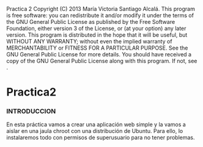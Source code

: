 Practica 2 Copyright (C) 2013 María Victoria Santiago Alcalá. This program is free software: you can redistribute it and/or modify it under the terms of the GNU General Public License as published by the Free Software Foundation, either version 3 of the License, or (at your option) any later version. This program is distributed in the hope that it will be useful, but WITHOUT ANY WARRANTY; without even the implied warranty of MERCHANTABILITY or FITNESS FOR A PARTICULAR PURPOSE. See the GNU General Public License for more details. You should have received a copy of the GNU General Public License along with this program. If not, see .

Practica2
=========
### INTRODUCCION
En esta práctica vamos a crear una aplicación web simple y la vamos a aislar en una jaula chroot con una distribución de Ubuntu.
Para ello, lo instalaremos todo con permisos de superusuario para no tener problemas.
